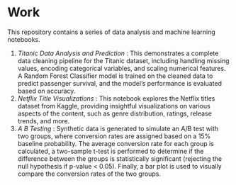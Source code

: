 # Work
This repository contains a series of data analysis and machine learning notebooks. 

1. *Titanic Data Analysis and Prediction* : This demonstrates a complete data cleaning pipeline for the Titanic dataset, including handling missing values, encoding categorical variables, and scaling numerical features. A Random Forest Classifier model is trained on the cleaned data to predict passenger survival, and the model’s performance is evaluated based on accuracy.
2.  *Netflix Title Visualizations* : This notebook explores the Netflix titles dataset from Kaggle, providing insightful visualizations on various aspects of the content, such as genre distribution, ratings, release trends, and more.
3.  *A B Testing* : Synthetic data is generated to simulate an A/B test with two groups, where conversion rates are assigned based on a 15% baseline probability. The average conversion rate for each group is calculated, a two-sample t-test is performed to determine if the difference between the groups is statistically significant (rejecting the null hypothesis if p-value < 0.05). Finally, a bar plot is used to visually compare the conversion rates of the two groups.
